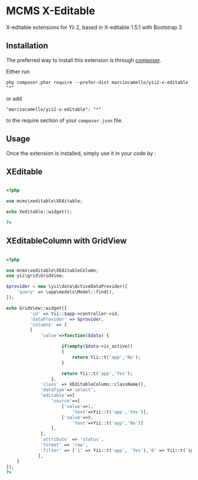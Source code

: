 MCMS X-Editable
===============
X-editable extensions for Yii 2, based in X-editable 1.5.1 with Bootstrap 3

Installation
------------

The preferred way to install this extension is through [composer](http://getcomposer.org/download/).

Either run

```
php composer.phar require --prefer-dist marciocamello/yii2-x-editable "*"
```

or add

```
"marciocamello/yii2-x-editable": "*"
```

to the require section of your `composer.json` file.


Usage
-----

Once the extension is installed, simply use it in your code by :


XEditable
------------

```php

<?php

use mcms\xeditable\XEditable;

echo Xeditable::widget(); 

?>

```

XEditableColumn with GridView
------------

```php

<?php

use mcms\xeditable\XEditableColumn;
use yii\grid\GridView;

$provider = new \yii\data\ActiveDataProvider([
	'query' => \app\models\Model::find(),
]);

echo GridView::widget([
		 'id' => Yii::$app->controller->id,
		 'dataProvider' => $provider,
		 'columns' => [
		 [
			 'value'=>function($data) {

					 if(empty($data->is_active))
					 {
						 return Yii::t('app','No');
					 }

					 return Yii::t('app','Yes');
				 },
			 'class' => XEditableColumn::className(),
			 'dataType'=>'select',
			 'editable'=>[
				 'source'=>[
					 ['value'=>1,
						 'text'=>Yii::t('app','Yes')],
					 ['value'=>0,
						 'text'=>Yii::t('app','No')]
				 ],
			 ],
			 'attribute' => 'status',
			 'format' => 'raw',
			 'filter' => ['1' => Yii::t('app', 'Yes'),'0' => Yii::t('app', 'No'),],
			],
	]
]);
?>

```
